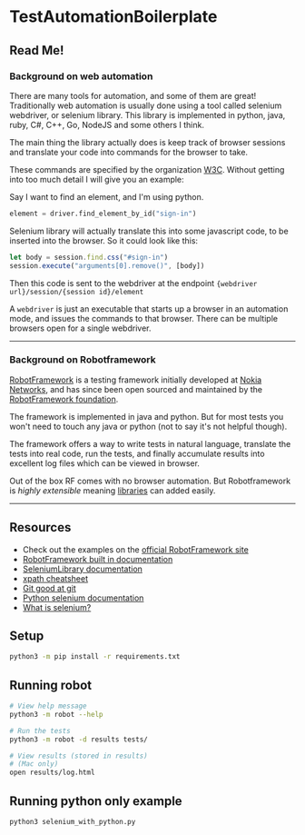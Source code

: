 # TestAutomationBoilerplate

## Read Me!

### Background on web automation

There are many tools for automation, and some of them are great! Traditionally web automation is usually done using a tool called selenium webdriver, or selenium library. This library is implemented in python, java, ruby, C#, C++, Go, NodeJS and some others I think.

The main thing the library actually does is keep track of browser sessions and translate your code into commands for the browser to take.

These commands are specified by the organization [W3C](https://www.w3.org/TR/webdriver1/). Without getting into too much detail I will give you an example:

Say I want to find an element, and I'm using python.

```python
element = driver.find_element_by_id("sign-in")
```

Selenium library will actually translate this into some javascript code, to be inserted into the browser. So it could look like this:

```javascript
let body = session.find.css("#sign-in")
session.execute("arguments[0].remove()", [body])
```

Then this code is sent to the webdriver at the endpoint `{webdriver url}/session/{session id}/element`

A `webdriver` is just an executable that starts up a browser in an automation mode, and issues the commands to that browser. There can be multiple browsers open for a single webdriver.

---

### Background on Robotframework

[RobotFramework](https://robotframework.org/) is a testing framework initially developed at [Nokia Networks](http://networks.nokia.com/), 
and has since been open sourced and maintained by the [RobotFramework foundation](http://robotframework.org/foundation).

The framework is implemented in java and python. But for most tests you won't need to touch any java or python (not to say it's not helpful though).

The framework offers a way to write tests in natural language, translate the tests into real code, run the tests, and finally accumulate results into excellent log files which can be viewed in browser.

Out of the box RF comes with no browser automation. But Robotframework is _highly extensible_ meaning [libraries](https://robotframework.org/#libraries) can added easily.

---
## Resources

* Check out the examples on the [official RobotFramework site](https://robotframework.org/)
* [RobotFramework built in documentation](http://robotframework.org/robotframework/latest/libraries/BuiltIn.html)
* [SeleniumLibrary documentation](http://robotframework.org/SeleniumLibrary/SeleniumLibrary.html)
* [xpath cheatsheet](https://devhints.io/xpath)
* [Git good at git](https://rogerdudler.github.io/git-guide/)
* [Python selenium documentation](https://selenium-python.readthedocs.io/)
* [What is selenium?](https://www.seleniumhq.org/docs/01_introducing_selenium.jsp)

## Setup

```bash
python3 -m pip install -r requirements.txt
```

## Running robot

```bash
# View help message
python3 -m robot --help

# Run the tests
python3 -m robot -d results tests/

# View results (stored in results)
# (Mac only)
open results/log.html
```

## Running python only example

```bash
python3 selenium_with_python.py
```
